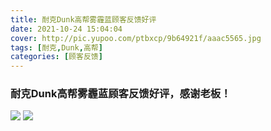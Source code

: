 ```yaml
---
title: 耐克Dunk高帮雾霾蓝顾客反馈好评
date: 2021-10-24 15:04:04
cover: http://pic.yupoo.com/ptbxcp/9b64921f/aaac5565.jpg
tags: [耐克,Dunk,高帮]
categories: [顾客反馈]
---
```


###  耐克Dunk高帮雾霾蓝顾客反馈好评，感谢老板！
![](http://pic.yupoo.com/ptbxcp/331f8af1/24f22f6b.jpg)
![](http://pic.yupoo.com/ptbxcp/9b64921f/aaac5565.jpg)
